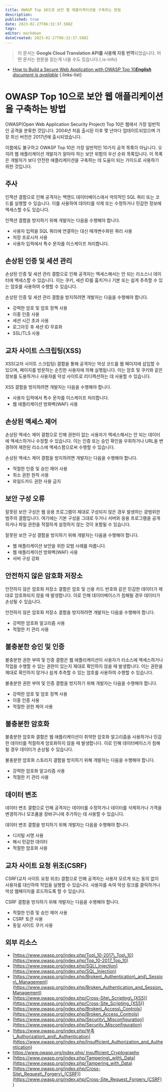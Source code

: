 ```yaml
---
title: OWASP Top 10으로 보안 웹 애플리케이션을 구축하는 방법
description: 
published: true
date: 2023-02-27T06:32:37.588Z
tags: 
editor: markdown
dateCreated: 2023-02-27T06:32:37.588Z
---
```


> 이 문서는 **Google Cloud Translation API를 사용해 자동 번역**되었습니다.
어떤 문서는 원문을 읽는게 나을 수도 있습니다.{.is-info}



- [How to Build a Secure Web Application with OWASP Top 10***English** document is available*](/en/Knowledge-base/Common/how-to-build-a-secure-web-application-with-owasp-top-10)
{.links-list}


# OWASP Top 10으로 보안 웹 애플리케이션을 구축하는 방법

OWASP(Open Web Application Security Project) Top 10은 웹에서 가장 일반적인 공격을 분류한 것입니다. 2004년 처음 출시된 이후 몇 년마다 업데이트되었으며 가장 최신 버전은 2017년에 출시되었습니다.

이름에도 불구하고 OWASP Top 10은 가장 일반적인 10가지 공격 목록이 아닙니다. 오히려 웹 애플리케이션 개발자가 알아야 하는 보안 위험의 우선 순위 목록입니다. 이 목록은 개발자가 보다 안전한 애플리케이션을 구축하는 데 도움이 되는 가이드로 사용하기 위한 것입니다.

## 주사

인젝션 결함으로 인해 공격자는 백엔드 데이터베이스에서 악의적인 SQL 쿼리 또는 코드를 실행할 수 있습니다. 이를 사용하여 데이터를 삭제 또는 수정하거나 민감한 정보에 액세스할 수도 있습니다.

인젝션 결함을 방지하기 위해 개발자는 다음을 수행해야 합니다.

- 사용자 입력을 SQL 쿼리에 연결하는 대신 매개변수화된 쿼리 사용
- 저장 프로시저 사용
- 사용자 입력에서 특수 문자를 이스케이프 처리합니다.

## 손상된 인증 및 세션 관리

손상된 인증 및 세션 관리 결함으로 인해 공격자는 액세스해서는 안 되는 리소스나 데이터에 액세스할 수 있습니다. 이는 쿠키, 세션 ID를 훔치거나 기본 또는 쉽게 추측할 수 있는 암호를 사용하여 수행할 수 있습니다.

손상된 인증 및 세션 관리 결함을 방지하려면 개발자는 다음을 수행해야 합니다.

- 강력한 암호 및 암호 정책 사용
- 이중 인증 사용
- 세션 시간 초과 사용
- 로그아웃 후 세션 ID 무효화
- SSL/TLS 사용

## 교차 사이트 스크립팅(XSS)

XSS(교차 사이트 스크립팅) 결함을 통해 공격자는 악성 코드를 웹 페이지에 삽입할 수 있으며, 페이지를 방문하는 순진한 사용자에 의해 실행됩니다. 이는 암호 및 쿠키와 같은 정보를 도용하거나 사용자를 악성 사이트로 리디렉션하는 데 사용할 수 있습니다.

XSS 결함을 방지하려면 개발자는 다음을 수행해야 합니다.

- 사용자 입력에서 특수 문자를 이스케이프 처리합니다.
- 웹 애플리케이션 방화벽(WAF) 사용

## 손상된 액세스 제어

손상된 액세스 제어 결함으로 인해 권한이 없는 사용자가 액세스해서는 안 되는 데이터에 액세스하거나 수정할 수 있습니다. 이는 인증 또는 승인 확인을 우회하거나 URL을 변경하여 제한된 리소스에 액세스함으로써 수행할 수 있습니다.

손상된 액세스 제어 결함을 방지하려면 개발자는 다음을 수행해야 합니다.

- 적절한 인증 및 승인 제어 사용
- 최소 권한 원칙 사용
- 와일드카드 권한 사용 금지

## 보안 구성 오류

잘못된 보안 구성은 웹 응용 프로그램이 제대로 구성되지 않은 경우 발생하는 광범위한 범주의 결함입니다. 여기에는 기본 구성을 그대로 두거나 서버와 응용 프로그램을 공개하거나 파일 권한을 적절하게 설정하지 않는 것이 포함될 수 있습니다.

잘못된 보안 구성 결함을 방지하기 위해 개발자는 다음을 수행해야 합니다.

- 웹 애플리케이션 보안을 위한 모범 사례를 따릅니다.
- 웹 애플리케이션 방화벽(WAF) 사용
- 서버 구성 강화

## 안전하지 않은 암호화 저장소

안전하지 않은 암호화 저장소 결함은 암호 및 신용 카드 번호와 같은 민감한 데이터가 제대로 암호화되지 않을 때 발생합니다. 이로 인해 데이터베이스가 침해될 경우 데이터가 손상될 수 있습니다.

안전하지 않은 암호화 저장소 결함을 방지하려면 개발자는 다음을 수행해야 합니다.

- 강력한 암호화 알고리즘 사용
- 적절한 키 관리 사용

## 불충분한 승인 및 인증

불충분한 권한 부여 및 인증 결함은 웹 애플리케이션이 사용자가 리소스에 액세스하거나 작업을 수행할 수 있는 권한이 있는지 제대로 확인하지 않을 때 발생합니다. 이는 권한을 제대로 확인하지 않거나 쉽게 추측할 수 있는 암호를 사용하여 수행할 수 있습니다.

불충분한 권한 부여 및 인증 결함을 방지하기 위해 개발자는 다음을 수행해야 합니다.

- 강력한 암호 및 암호 정책 사용
- 이중 인증 사용
- 적절한 권한 제어 사용

## 불충분한 암호화

불충분한 암호화 결함은 웹 애플리케이션이 취약한 암호화 알고리즘을 사용하거나 민감한 데이터를 적절하게 암호화하지 않을 때 발생합니다. 이로 인해 데이터베이스가 침해될 경우 데이터가 손상될 수 있습니다.

불충분한 암호화 스토리지 결함을 방지하기 위해 개발자는 다음을 수행해야 합니다.

- 강력한 암호화 알고리즘 사용
- 적절한 키 관리 사용

## 데이터 변조

데이터 변조 결함으로 인해 공격자는 데이터를 수정하거나 데이터를 삭제하거나 가격을 변경하거나 모조품을 장바구니에 추가하는 데 사용할 수 있습니다.

데이터 변조 결함을 방지하기 위해 개발자는 다음을 수행해야 합니다.

- 디지털 서명 사용
- 해시 민감한 데이터
- 적절한 암호화 사용

## 교차 사이트 요청 위조(CSRF)

CSRF(교차 사이트 요청 위조) 결함으로 인해 공격자는 사용자 모르게 또는 동의 없이 사용자를 대신하여 작업을 실행할 수 있습니다. 사용자를 속여 악성 링크를 클릭하거나 악성 웹페이지를 로드하도록 할 수 있습니다.

CSRF 결함을 방지하기 위해 개발자는 다음을 수행해야 합니다.

- 적절한 인증 및 승인 제어 사용
- CSRF 토큰 사용
- 동일 사이트 쿠키 사용

## 외부 리소스

- [https://www.owasp.org/index.php/Top\_10-2017\_Top\_10](https://www.owasp.org/index.php/Top_10-2017_Top_10)
- [https://www.owasp.org/index.php/SQL\_Injection](https://www.owasp.org/index.php/SQL_Injection)
- [https://www.owasp.org/index.php/Broken\_Authentication\_and\_Session\_Management](https://www.owasp.org/index.php/Broken_Authentication_and_Session_Management)
- [https://www.owasp.org/index.php/Cross-Site\_Scripting\_(XSS)](https://www.owasp.org/index.php/Cross-Site_Scripting_(XSS))
- [https://www.owasp.org/index.php/Broken\_Access\_Controls](https://www.owasp.org/index.php/Broken_Access_Controls)
- [https://www.owasp.org/index.php/Security\_Misconfiguration](https://www.owasp.org/index.php/Security_Misconfiguration)
- [https://www.owasp.org/index.php/부족\_Authorization\_and\_Authentication](https://www.owasp.org/index.php/Insufficient_Authorization_and_Authentication)
- [https://www.owasp.org/index.php/ Insufficient\_Cryptography](https://www.owasp.org/index.php/Insufficient_Cryptography)
- [https://www.owasp.org/index.php/Tampering\_with\_Data](https://www.owasp.org/index.php/Tampering_with_Data)
- [https://www.owasp.org/index.php/Cross-Site\_Request\_Forgery\_(CSRF)](https://www.owasp.org/index.php/Cross-Site_Request_Forgery_(CSRF) )